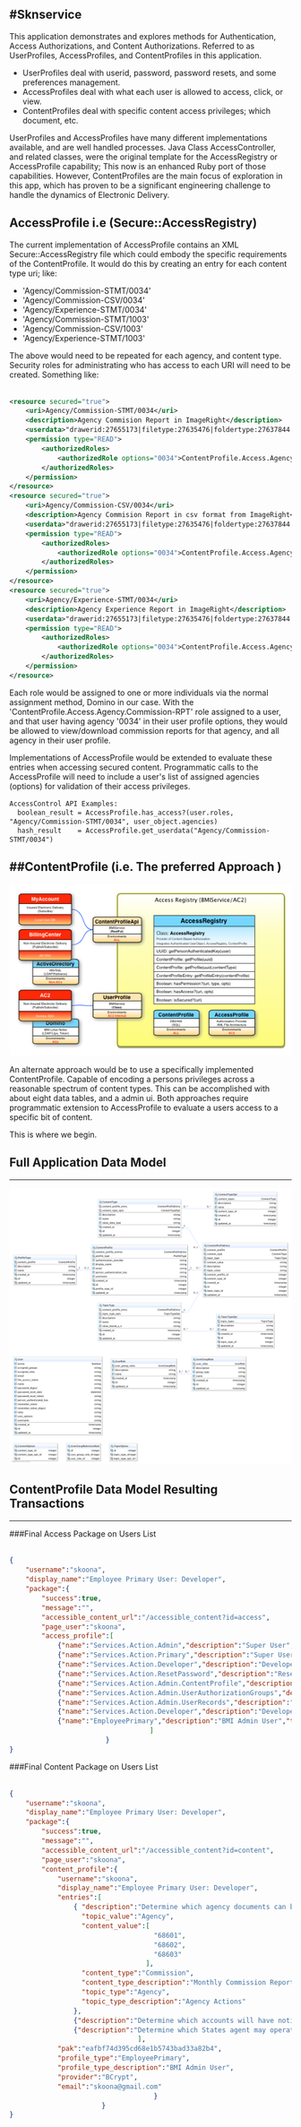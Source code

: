 #Sknservice
---

This application demonstrates and explores methods for Authentication, Access Authorizations,
and Content Authorizations.  Referred to as UserProfiles, AccessProfiles, and ContentProfiles in
this application.

* UserProfiles deal with userid, password, password resets, and some preferences management.
* AccessProfiles deal with what each user is allowed to access, click, or view.
* ContentProfiles deal with specific content access privileges; which document, etc.
    
UserProfiles and AccessProfiles have many different implementations available, and are well handled processes. Java Class AccessController, and related classes,
 were the original template for the AccessRegistry or AccessProfile capability; This now is an enhanced Ruby port of those capabilities. However,
ContentProfiles are the main focus of exploration in this app, which has proven to be a significant 
engineering challenge to handle the dynamics of Electronic Delivery.  


AccessProfile i.e (Secure::AccessRegistry)
---

The current implementation of
AccessProfile contains an XML Secure::AccessRegistry file which could embody the specific requirements of
the ContentProfile.  It would do this by creating an entry for each content type uri; like:

* 'Agency/Commission-STMT/0034'
* 'Agency/Commission-CSV/0034'
* 'Agency/Experience-STMT/0034'
* 'Agency/Commission-STMT/1003'
* 'Agency/Commission-CSV/1003'
* 'Agency/Experience-STMT/1003'
    
The above would need to be repeated for each agency, and content type. Security roles for administrating
who has access to each URI will need to be created.  Something like:

```Xml

<resource secured="true">
    <uri>Agency/Commission-STMT/0034</uri>
    <description>Agency Commision Report in ImageRight</description>
    <userdata>"drawerid:27655173|filetype:27635476|foldertype:27637844|doctype:955"</userdata>
    <permission type="READ">
        <authorizedRoles>
            <authorizedRole options="0034">ContentProfile.Access.Agency.Commission-STMT</authorizedRole>
        </authorizedRoles>
    </permission>
</resource>
<resource secured="true">
    <uri>Agency/Commission-CSV/0034</uri>
    <description>Agency Commision Report in csv format from ImageRight</description>
    <userdata>"drawerid:27655173|filetype:27635476|foldertype:27637844|doctype:955"</userdata>
    <permission type="READ">
        <authorizedRoles>
            <authorizedRole options="0034">ContentProfile.Access.Agency.Commission-CSV</authorizedRole>
        </authorizedRoles>
    </permission>
</resource>
<resource secured="true">
    <uri>Agency/Experience-STMT/0034</uri>
    <description>Agency Experience Report in ImageRight</description>
    <userdata>"drawerid:27655173|filetype:27635476|foldertype:27637844|doctype:955"</userdata>
    <permission type="READ">
        <authorizedRoles>
            <authorizedRole options="0034">ContentProfile.Access.Agency.Experience-STMT</authorizedRole>
        </authorizedRoles>
    </permission>
</resource>

```

Each role would be assigned to one or more individuals via the normal assignment method, Domino in our case.  With the
'ContentProfile.Access.Agency.Commission-RPT' role assigned to a user, and that user having agency '0034' in their 
user profile options, they would be allowed to view/download commission reports for that agency, and all agency in their user profile.  

Implementations of AccessProfile would be extended to 
evaluate these entries when accessing secured content.  Programmatic calls to the AccessProfile will need
to include a user's list of assigned agencies (options) for validation of their access privileges. 

    AccessControl API Examples: 
      boolean_result = AccessProfile.has_access?(user.roles, "Agency/Commission-STMT/0034", user_object.agencies)
      hash_result    = AccessProfile.get_userdata("Agency/Commission-STMT/0034")


##ContentProfile (i.e. The preferred Approach )
---

![ContentProfile](app/assets/images/AccessProfile-AccessRegistry.png "ContentProfile")

An alternate approach would be to use a specifically implemented ContentProfile. Capable of encoding
a persons privileges across a reasonable spectrum of content types.  This can be accomplished with
about eight data tables, and a admin ui.   Both approaches require programmatic extension to AccessProfile
to evaluate a users access to a specific bit of content.  

This is where we begin.


## Full Application Data Model
---

![App Data Model](app/assets/images/sknService-DataModel.png "Application Data Model")


## ContentProfile Data Model Resulting Transactions
---

###Final Access Package on Users List

```json

{
    "username":"skoona",
    "display_name":"Employee Primary User: Developer",
    "package":{
        "success":true,
        "message":"",
        "accessible_content_url":"/accessible_content?id=access",
        "page_user":"skoona",
        "access_profile":[
            {"name":"Services.Action.Admin","description":"Super User","type":"EmployeePrimary"},
            {"name":"Services.Action.Primary","description":"Super User","type":"EmployeePrimary"},
            {"name":"Services.Action.Developer","description":"Developer","type":"EmployeePrimary"},
            {"name":"Services.Action.ResetPassword","description":"Reset Forgotten Password via EMail","type":"EmployeePrimary"},
            {"name":"Services.Action.Admin.ContentProfile","description":"Administer Authorization Content Profile","type":"EmployeePrimary"},
            {"name":"Services.Action.Admin.UserAuthorizationGroups","description":"Administer Authorization Group","type":"EmployeePrimary"},
            {"name":"Services.Action.Admin.UserRecords","description":"Administer User Records","type":"EmployeePrimary"},
            {"name":"Services.Action.Developer","description":"Developer","type":"Assigned Role"},
            {"name":"EmployeePrimary","description":"BMI Admin User","type":"Assigned Group"}
                                   ]
                        }
}

```

###Final Content Package on Users List

```json

{
    "username":"skoona",
    "display_name":"Employee Primary User: Developer",
    "package":{
        "success":true,
        "message":"",
        "accessible_content_url":"/accessible_content?id=content",
        "page_user":"skoona",
        "content_profile":{
            "username":"skoona",
            "display_name":"Employee Primary User: Developer",
            "entries":[
                { "description":"Determine which agency documents can be seen",
                  "topic_value":"Agency",
                  "content_value":[
                                    "68601",
                                    "68602",
                                    "68603"
                                  ],
                  "content_type":"Commission",
                  "content_type_description":"Monthly Commission Reports and Files",
                  "topic_type":"Agency",
                  "topic_type_description":"Agency Actions"
                },
                {"description":"Determine which accounts will have notification sent","topic_value":"Account","content_value":["AdvCancel","FutCancel","Cancel"],"content_type":"Notification","content_type_description":"Email Notification of Related Events","topic_type":"Account","topic_type_description":"Account Actions"},
                {"description":"Determine which States agent may operate in.","topic_value":"LicensedStates","content_value":["21","9","23"],"content_type":"Operations","content_type_description":"Business Operational Metric","topic_type":"LicensedStates","topic_type_description":"Agent Actions"}
                                ],
            "pak":"eafbf74d395cd68e1b5743bad33a82b4",
            "profile_type":"EmployeePrimary",
            "profile_type_description":"BMI Admin User",
            "provider":"BCrypt",
            "email":"skoona@gmail.com"
                                    }
                       }
}

```

